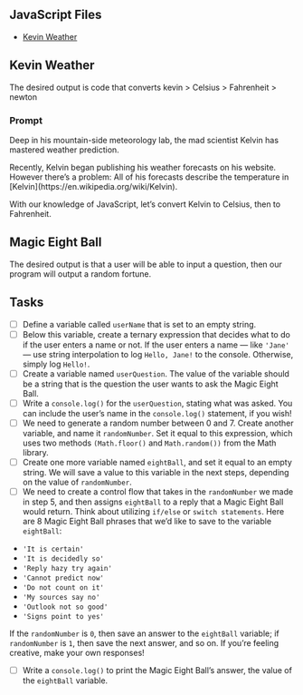 ## JavaScript Files
- [Kevin Weather](https://github.com/StacyKioko/JavaScript_exercises.js/blob/main/Kevin-scale.js)

## Kevin Weather
The desired output is code that converts kevin > Celsius > Fahrenheit > newton

### Prompt

<p>Deep in his mountain-side meteorology lab, the mad scientist Kelvin has mastered weather prediction.</p>

<p>Recently, Kelvin began publishing his weather forecasts on his website. However there’s a problem: All of his forecasts describe the temperature in [Kelvin](https://en.wikipedia.org/wiki/Kelvin).</p>

<p>With our knowledge of JavaScript, let’s convert Kelvin to Celsius, then to Fahrenheit.</P>

## Magic Eight Ball
The desired output is that a user will be able to input a question, then our program will output a random fortune.

## Tasks
- [ ] Define a variable called `userName` that is set to an empty string.
- [ ] Below this variable, create a ternary expression that decides what to do if the user enters a name or not. If the user enters a name — like `'Jane'` — use string interpolation to log `Hello, Jane!` to the console. Otherwise, simply log `Hello!`.
- [ ] Create a variable named `userQuestion`. The value of the variable should be a string that is the question the user wants to ask the Magic Eight Ball.
- [ ] Write a `console.log()` for the `userQuestion`, stating what was asked. You can include the user’s name in the `console.log()` statement, if you wish!
- [ ] We need to generate a random number between 0 and 7. Create another variable, and name it `randomNumber`. Set it equal to this expression, which uses two methods `(Math.floor()` and `Math.random())` from the Math library.
- [ ] Create one more variable named `eightBall`, and set it equal to an empty string. We will save a value to this variable in the next steps, depending on the value of `randomNumber`.
- [ ] We need to create a control flow that takes in the `randomNumber` we made in step 5, and then assigns `eightBall` to a reply that a Magic Eight Ball would return. Think about utilizing `if/else` or `switch statements`. Here are 8 Magic Eight Ball phrases that we’d like to save to the variable `eightBall`:

- `'It is certain'`
- `'It is decidedly so'`
- `'Reply hazy try again'`
- `'Cannot predict now'`
- `'Do not count on it'`
- `'My sources say no'`
- `'Outlook not so good'`
- `'Signs point to yes'`

If the `randomNumber` is `0`, then save an answer to the `eightBall` variable; if `randomNumber` is `1`, then save the next answer, and so on. If you’re feeling creative, make your own responses!
- [ ] Write a `console.log()` to print the Magic Eight Ball’s answer, the value of the `eightBall` variable.
